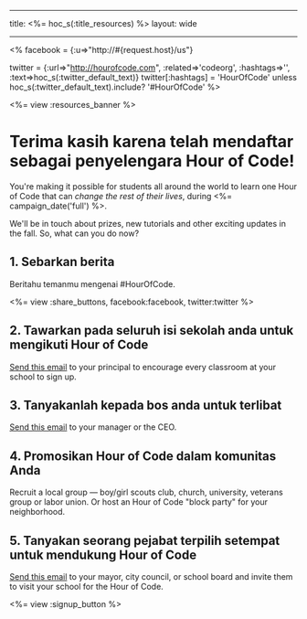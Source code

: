 * * *

title: <%= hoc_s(:title_resources) %> layout: wide

* * *

<% facebook = {:u=>"http://#{request.host}/us"}

twitter = {:url=>"http://hourofcode.com", :related=>'codeorg', :hashtags=>'', :text=>hoc_s(:twitter_default_text)} twitter[:hashtags] = 'HourOfCode' unless hoc_s(:twitter_default_text).include? '#HourOfCode' %>

<%= view :resources_banner %>

# Terima kasih karena telah mendaftar sebagai penyelengara Hour of Code!

You're making it possible for students all around the world to learn one Hour of Code that can *change the rest of their lives*, during <%= campaign_date('full') %>.

We'll be in touch about prizes, new tutorials and other exciting updates in the fall. So, what can you do now?

## 1. Sebarkan berita

Beritahu temanmu mengenai #HourOfCode.

<%= view :share_buttons, facebook:facebook, twitter:twitter %>

## 2. Tawarkan pada seluruh isi sekolah anda untuk mengikuti Hour of Code

[Send this email](<%= resolve_url('/resources#email') %>) to your principal to encourage every classroom at your school to sign up.

## 3. Tanyakanlah kepada bos anda untuk terlibat

[Send this email](<%= resolve_url('/resources#email') %>) to your manager or the CEO.

## 4. Promosikan Hour of Code dalam komunitas Anda

Recruit a local group — boy/girl scouts club, church, university, veterans group or labor union. Or host an Hour of Code "block party" for your neighborhood.

## 5. Tanyakan seorang pejabat terpilih setempat untuk mendukung Hour of Code

[Send this email](<%= resolve_url('/resources#politicians') %>) to your mayor, city council, or school board and invite them to visit your school for the Hour of Code.

<%= view :signup_button %>